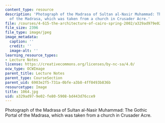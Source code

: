```yaml
---
content_type: resource
description: 'Photograph of the Madrasa of Sultan al-Nasir Muhammad: The Gothic Portal
  of the Madrasa, which was taken from a church in Crusader Acre.'
file: /courses/4-615-the-architecture-of-cairo-spring-2002/a329ad979e02fe805908bd443d76cce9_1064.jpg
file_size: 2396
file_type: image/jpeg
image_metadata:
  caption: ''
  credit: ''
  image-alt: ''
learning_resource_types:
- Lecture Notes
license: https://creativecommons.org/licenses/by-nc-sa/4.0/
ocw_type: OCWImage
parent_title: Lecture Notes
parent_type: CourseSection
parent_uid: 6903e2f5-731a-0bfe-a3b8-4ff0493b836b
resourcetype: Image
title: 1064.jpg
uid: a329ad97-9e02-fe80-5908-bd443d76cce9
---
```

Photograph of the Madrasa of Sultan al-Nasir Muhammad: The Gothic Portal of the Madrasa, which was taken from a church in Crusader Acre.